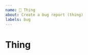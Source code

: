 ```yaml
---
name: 🐛 Thing
about: Create a bug report (thing)
labels: bug
---
```


# Thing

<!--
  Exact steps to reproduce the actual behaviour.
  This may be simply a list of steps, an minimal example repository, a repl.it link, or something similar.
-->

